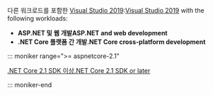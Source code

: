 <span data-ttu-id="f74ed-101">다른 워크로드를 포함한 [Visual Studio 2019](https://visualstudio.microsoft.com/downloads/?utm_medium=microsoft&utm_source=docs.microsoft.com&utm_campaign=inline+link&utm_content=download+vs2019):</span><span class="sxs-lookup"><span data-stu-id="f74ed-101">[Visual Studio 2019](https://visualstudio.microsoft.com/downloads/?utm_medium=microsoft&utm_source=docs.microsoft.com&utm_campaign=inline+link&utm_content=download+vs2019) with the following workloads:</span></span>

* <span data-ttu-id="f74ed-102">**ASP.NET 및 웹 개발**</span><span class="sxs-lookup"><span data-stu-id="f74ed-102">**ASP.NET and web development**</span></span>
* <span data-ttu-id="f74ed-103">**.NET Core 플랫폼 간 개발**</span><span class="sxs-lookup"><span data-stu-id="f74ed-103">**.NET Core cross-platform development**</span></span>

::: moniker range=">= aspnetcore-2.1"

[<span data-ttu-id="f74ed-104">.NET Core 2.1 SDK 이상</span><span class="sxs-lookup"><span data-stu-id="f74ed-104">.NET Core 2.1 SDK or later</span></span>](https://dotnet.microsoft.com/download)

::: moniker-end
